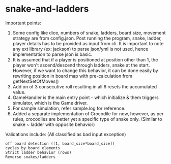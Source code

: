 # snake-and-ladders

Important points: 

1. Some config like dice, numbers of snake, ladders, board size, movement strategy are from config.json. Post running the program, snake, ladder, player details has to be provided as input from cli. It is important to note any ext library (ex: jackson) to parse json/yml is not used, hence implementation to parse json is basic. 
2. It is assumed that if a player is positioned at position other than 1, the player won't ascend/descend through ladders, snake at the start. However, if we want to change this behavior, it can be done easily by rewriting position in board map with pre-calculation from getNextSetOfMoves()
3. Add on of 3 consecutive roll resulting in all 6 resets the accumulated value.
4. GameHandler is the main entry point - which initialize & them triggers simulator, which is the Game driver.
5. For sample simulation, refer sample.log for reference.
6. Added a separate implementation of Crocodile for now, however, as per rules, crocodiles are better yet a specific type of snake only. (Similar to snake ~ ladder with opposite behavior)

Validations include: (All classified as bad input exception)

    off board detection ([1, board_size*board_size])
    cycles by board elements
    Strict ladder behavior (rows)
    Reverse snakes/ladders

